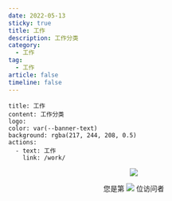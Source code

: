 ```yaml
---
date: 2022-05-13
sticky: true
title: 工作
description: 工作分类
category:
  - 工作
tag:
  - 工作
article: false
timeline: false
---
```


```component VPBanner
title: 工作
content: 工作分类
logo: 
color: var(--banner-text)
background: rgba(217, 244, 208, 0.5)
actions:
  - text: 工作
    link: /work/
```

<p align="center"> 
  <img src="https://cdn.jsdelivr.net/gh/jiange1236/jiange1236@main/github-metrics.svg" /> 
</p>
<p align="center"> 
  您是第  <img src="https://profile-counter.glitch.me/jiange1236/count.svg" />  位访问者
</p>
